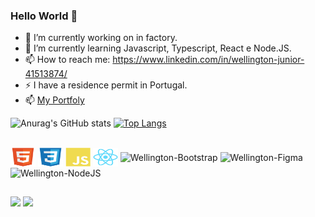 ### Hello World 👋



- 🔭 I’m currently working on in factory.
- 🌱 I’m currently learning Javascript, Typescript, React e Node.JS.
- 📫 How to reach me: https://www.linkedin.com/in/wellington-junior-41513874/
- ⚡ I have a residence permit in Portugal.
- 📫 [My Portfoly](https://portfolio-react-kohl-ten.vercel.app/)


 ![Anurag's GitHub stats](https://github-readme-stats.vercel.app/api?username=Wellington2708&show_icons=true&theme=merko)
[![Top Langs](https://github-readme-stats.vercel.app/api/top-langs/?username=Wellington2708&layout=donut)](https://github.com/Wellington2708/)

<div style="display: inline_block"><br>
    <img align="center" alt="Wellington-HTML" height="30" width="40" src="https://raw.githubusercontent.com/devicons/devicon/master/icons/html5/html5-original.svg">
    <img align="center" alt="Wellington-CSS" height="30" width="40" src="https://raw.githubusercontent.com/devicons/devicon/master/icons/css3/css3-original.svg">
    <img align="center" alt="Wellington-Js" height="30" width="40" src="https://raw.githubusercontent.com/devicons/devicon/master/icons/javascript/javascript-plain.svg">
    <img align="center" alt="Wellington-React" height="30" width="40" src="https://raw.githubusercontent.com/devicons/devicon/master/icons/react/react-original.svg">
    <img align="center" alt="Wellington-Bootstrap" height="30" width="40" src="https://cdn.jsdelivr.net/gh/devicons/devicon/icons/bootstrap/bootstrap-original.svg">
    <img align="center" alt="Wellington-Figma" height="30" width="40" src="https://cdn.jsdelivr.net/gh/devicons/devicon/icons/figma/figma-original.svg">
     <img align="center" alt="Wellington-NodeJS" height="30" width="40" src="https://cdn.jsdelivr.net/gh/devicons/devicon/icons/nodejs/nodejs-original.svg">        
</div>

##

<div>
    <a href = "mailto:wellingtondevelopercontact"><img src="https://img.shields.io/badge/-Gmail-%23333?style=for-the-badge&logo=gmail&logoColor=white" target="_blank"></a>
    <a href="https://www.linkedin.com/in/wellington-junior-41513874/" target="_blank"><img src="https://img.shields.io/badge/-LinkedIn-%230077B5?style=for-the-badge&logo=linkedin&logoColor=white" target="_blank"></a> 
 </div>
